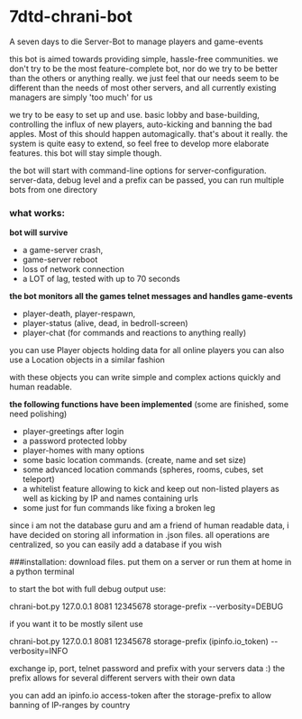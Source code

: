 # 7dtd-chrani-bot
A seven days to die Server-Bot to manage players and game-events

this bot is aimed towards providing simple, hassle-free communities.
we don't try to be the most feature-complete bot, nor do we try to be better than the others or
anything really. we just feel that our needs seem to be different than the needs of most other
servers, and all currently existing managers are simply 'too much' for us

we try to be easy to set up and use. basic lobby and base-building,
controlling the influx of new players, auto-kicking and banning the bad apples. Most of this
should happen automagically. that's about it really. the system is quite easy to extend, so feel
free to develop more elaborate features. this bot will stay simple though.

the bot will start with command-line options for server-configuration.
server-data, debug level and a prefix can be passed, you can run multiple bots from one directory

### what works:

**bot will survive**

  * a game-server crash,
  * game-server reboot
  * loss of network connection
  * a LOT of lag, tested with up to 70 seconds

**the bot monitors all the games telnet messages and handles game-events**

  * player-death, player-respawn,
  * player-status (alive, dead, in bedroll-screen)
  * player-chat (for commands and reactions to anything really)
  
you can use Player objects holding data for all online players
you can also use a Location objects in a similar fashion

with these objects you can write simple and complex actions quickly and human readable. 

**the following functions have been implemented**
(some are finished, some need polishing)

  * player-greetings after login
  * a password protected lobby
  * player-homes with many options
  * some basic location commands. (create, name and set size)
  * some advanced location commands (spheres, rooms, cubes, set teleport)
  * a whitelist feature allowing to kick and keep out non-listed
    players as well as kicking by IP and names containing urls
  * some just for fun commands like fixing a broken leg

since i am not the database guru and am a friend of human readable data, i have decided on
storing all information in .json files. all operations are centralized, so you can easily add
a database if you wish 

###installation:
download files. put them on a server or run them at home in a python terminal

to start the bot with full debug output use:

chrani-bot.py 127.0.0.1 8081 12345678 storage-prefix --verbosity=DEBUG

if you want it to be mostly silent use

chrani-bot.py 127.0.0.1 8081 12345678 storage-prefix (ipinfo.io_token) --verbosity=INFO
 
exchange ip, port, telnet password and prefix with your servers data :) the prefix allows for
several different servers with their own data
 
you can add an ipinfo.io access-token after the storage-prefix to allow banning of IP-ranges
by country
 